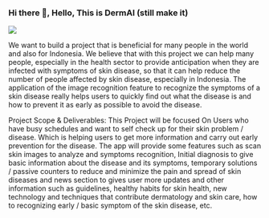 ### Hi there 👋, Hello, This is DermAI (still make it)
![](https://th.bing.com/th/id/OIG2.EwAMTlR2J3n2Dd4GTeT_?pid=ImgGn)

We want to build a project that is beneficial for many people in the world and also for Indonesia. We believe that with this project we can help many people, especially in the health sector to provide anticipation when they are infected with symptoms of skin disease, so that it can help reduce the number of people affected by skin disease, especially in Indonesia. The application of the image recognition feature to recognize the symptoms of a skin disease really helps users to quickly find out what the disease is and how to prevent it as early as possible to avoid the disease.

Project Scope & Deliverables:
This Project will be focused On Users who have busy schedules  and want to self check up for their skin problem / disease. Which is helping users to get more information and carry out early prevention for the disease. The app will provide some features such as scan skin images to analyze and symptoms recognition, Initial diagnosis to give basic information about the disease and its symptoms, temporary solutions / passive counters to reduce and minimize the pain and spread of skin diseases and news section to gives user more updates and other information such as guidelines, healthy habits for skin health, new technology and techniques that contribute dermatology and skin care, how to recognizing early / basic symptom of the skin disease, etc.






